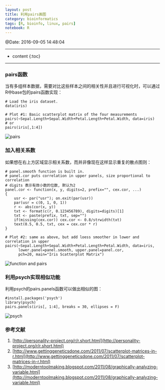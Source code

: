 ```yaml
---
layout: post
title: 利用pairs画图
category: bioinformatics
tags: [R, bioinfo, linux, pairs]
notebook: R
---
```


@Date: 2016-09-05 14:48:04

--------

* content
{:toc}

---------


### pairs函数

当有多组样本数据，需要对比这些样本之间的相关性并且进行可视化时，可以通过R中base包的pairs函数实现：

```
# Load the iris dataset.
data(iris)

# Plot #1: Basic scatterplot matrix of the four measurements
pairs(~Sepal.Length+Sepal.Width+Petal.Length+Petal.Width, data=iris)
# or
pairs(iris[,1:4])
```

![pairs](http://ocs218n9i.bkt.clouddn.com/u001.png)

### 加入相关系数

如果想在右上方区域显示相关系数，而并非像现在这样显示重复的散点图则：

```
# panel.smooth function is built in.
# panel.cor puts correlation in upper panels, size proportional to correlation
# digits 表示有效小数的位数, 默认为2
panel.cor <- function(x, y, digits=2, prefix="", cex.cor, ...)
{
    usr <- par("usr"); on.exit(par(usr))
    par(usr = c(0, 1, 0, 1))
    r <- abs(cor(x, y))
    txt <- format(c(r, 0.123456789), digits=digits)[1]
    txt <- paste(prefix, txt, sep="")
    if(missing(cex.cor)) cex.cor <- 0.8/strwidth(txt)
    text(0.5, 0.5, txt, cex = cex.cor * r)
}

# Plot #2: same as above, but add loess smoother in lower and correlation in upper
pairs(~Sepal.Length+Sepal.Width+Petal.Length+Petal.Width, data=iris,
      lower.panel=panel.smooth, upper.panel=panel.cor,
      pch=20, main="Iris Scatterplot Matrix")
```

![function and pairs](http://ocs218n9i.bkt.clouddn.com/u002.png)

### 利用psych实现相似功能

利用psych的pairs.panels函数可以做出相似的图：

```
#install.packages('psych')
library(psych)
pairs.panels(iris[, 1:4], breaks = 30, ellipses = F)
```

![psych](http://ocs218n9i.bkt.clouddn.com/u003.png)

### 参考文献

 1. [http://personality-project.org/r/r.short.html](http://personality-project.org/r/r.short.html)
 2. [http://www.gettinggeneticsdone.com/2011/07/scatterplot-matrices-in-r.html](http://www.gettinggeneticsdone.com/2011/07/scatterplot-matrices-in-r.html)
 3. [http://moderntoolmaking.blogspot.com/2011/08/graphically-analyzing-variable.html](http://moderntoolmaking.blogspot.com/2011/08/graphically-analyzing-variable.html)







